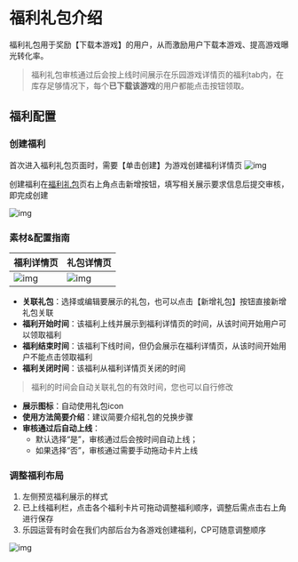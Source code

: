 # 福利礼包介绍
福利礼包用于奖励【下载本游戏】的用户，从而激励用户下载本游戏、提高游戏曝光转化率。
> 福利礼包审核通过后会按上线时间展示在乐园游戏详情页的福利tab内，在库存足够情况下，每个**已下载该游戏**的用户都能点击按钮领取。

## 福利配置

### 创建福利

首次进入福利礼包页面时，需要【单击创建】为游戏创建福利详情页
![img](https://qn-cdn.233leyuan.com/athena/online/20934edb66274db4b183df86a67a4fd2_432406079.webp)

创建福利在[福利礼包](https://dev.233leyuan.com/#/admin/game-operation/welfare-config)页右上角点击新增按钮，填写相关展示要求信息后提交审核，即完成创建

![img](https://qn-cdn.233leyuan.com/athena/online/ab1ac2ecff304feebe5c02c935a4da3c_432407074.webp)

###  **素材&配置指南**

| **福利详情页**                                               | **礼包详情页**                                               |
| ------------------------------------------------------------ | ------------------------------------------------------------ |
| ![img](https://arkimg.ark.online/(null)-20241106154353566.png) | ![img](https://arkimg.ark.online/(null)-20241106154353003.png) |

- **关联礼包**：选择或编辑要展示的礼包，也可以点击【新增礼包】按钮直接新增礼包关联
- **福利开始时间**：该福利上线并展示到福利详情页的时间，从该时间开始用户可以领取福利
- **福利结束时间**：该福利下线时间，但仍会展示在福利详情页，从该时间开始用户不能点击领取福利
- **福利关闭时间**：该福利从福利详情页关闭的时间
> 福利的时间会自动关联礼包的有效时间，您也可以自行修改
- **展示图标**：自动使用礼包icon
- **使用方法简要介绍**：建议简要介绍礼包的兑换步骤
- **审核通过后自动上线**：
  - 默认选择“是”，审核通过后会按时间自动上线；
  - 如果选择“否”，审核通过需要手动拖动卡片上线

### 调整福利布局

1. 左侧预览福利展示的样式
2. 已上线福利栏，点击各个福利卡片可拖动调整福利顺序，调整后需点击右上角进行保存
3. 乐园运营有时会在我们内部后台为各游戏创建福利，CP可随意调整顺序

![img](https://arkimg.ark.online/(null)-20241106154353182.png)
